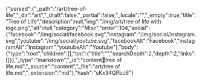 {"parsed":{"_path":"/art/tree-of-life","_dir":"art","_draft":false,"_partial":false,"_locale":"","_empty":true,"title":"Tree of Life","description":null,"img":"/img/art/tree of life with logo.png","alt":null,"category":"Misc","order":104,"social":{"facebook":"/img/social/facebook.svg","instagram":"/img/social/instagram.svg","youtube":"/img/social/youtube.svg","facebookAlt":"Facebook","instagramAlt":"Instagram","youtubeAlt":"Youtube"},"body":{"type":"root","children":[],"toc":{"title":"","searchDepth":2,"depth":2,"links":[]}},"_type":"markdown","_id":"content:art:tree of life.md","_source":"content","_file":"art/tree of life.md","_extension":"md"},"hash":"sKx34QPbJ6"}